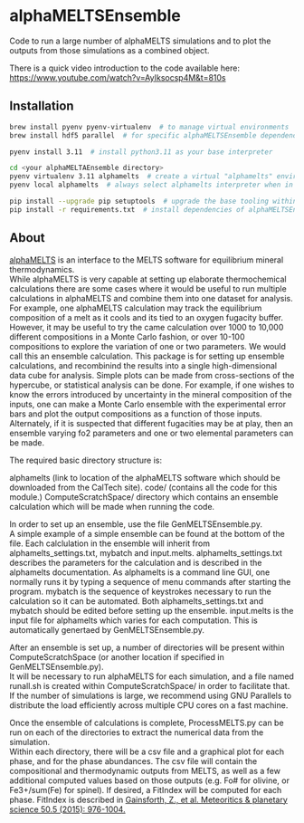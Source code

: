 # alphaMELTSEnsemble
Code to run a large number of alphaMELTS simulations and to plot the outputs from those simulations as a combined object.

There is a quick video introduction to the code available here:  https://www.youtube.com/watch?v=AyIksocsp4M&t=810s

## Installation

```sh
brew install pyenv pyenv-virtualenv  # to manage virtual environments
brew install hdf5 parallel  # for specific alphaMELTSEnsemble dependencies

pyenv install 3.11  # install python3.11 as your base interpreter

cd <your alphaMELTAEnsemble directory>
pyenv virtualenv 3.11 alphamelts  # create a virtual "alphamelts" environment based on 3.11
pyenv local alphamelts  # always select alphamelts interpreter when in this directory

pip install --upgrade pip setuptools  # upgrade the base tooling within alphamelts environment
pip install -r requirements.txt  # install dependencies of alphaMELTSEnsemble
```

## About

[alphaMELTS](https://magmasource.caltech.edu/alphameltys/) is an interface to the MELTS software for equilibrium mineral thermodynamics.  
While alphaMELTS is very capable at setting up elaborate thermochemical calculations there are some cases where it would be useful to run multiple calculations in alphaMELTS and combine them into one dataset for analysis.
For example, one alphaMELTS calculation may track the equilibrium composition of a melt as it cools and its tied to an oxygen fugacity buffer.
However, it may be useful to try the came calculation over 1000 to 10,000 different compositions in a Monte Carlo fashion, or over 10-100 compositions to explore the variation of one or two parameters.
We would call this an ensemble calculation.
This package is for setting up ensemble calculations, and recombinind the results into a single high-dimensional data cube for analysis.
Simple plots can be made from cross-sections of the hypercube, or statistical analysis can be done.
For example, if one wishes to know the errors introduced by uncertainty in the mineral composition of the inputs, one can make a Monte Carlo ensemble with the experimental error bars and plot the output compositions as a function of those inputs.
Alternately, if it is suspected that different fugacities may be at play, then an ensemble varying fo2 parameters and one or two elemental parameters can be made.

The required basic directory structure is:

alphamelts (link to location of the alphaMELTS software which should be downloaded from the CalTech site).
code/ (contains all the code for this module.)
ComputeScratchSpace/ directory which contains an ensemble calculation which will be made when running the code.

In order to set up an ensemble, use the file GenMELTSEnsemble.py.  
A simple example of a simple ensemble can be found at the bottom of the file.
Each calclulation in the ensemble will inherit from alphamelts_settings.txt, mybatch and input.melts.
alphamelts_settings.txt describes the parameters for the calculation and is described in the alphamelts documentation.
As alphamelts is a command line GUI, one normally runs it by typing a sequence of menu commands after starting the program.
mybatch is the sequence of keystrokes necessary to run the calculation so it can be automated.
Both alphamelts_settings.txt and mybatch should be edited before setting up the ensemble.
input.melts is the input file for alphamelts which varies for each computation.  This is automatically genertaed by GenMELTSEnsemble.py.

After an ensemble is set up, a number of directories will be present within ComputeScratchSpace (or another location if specified in GenMELTSEnsemble.py).  
It will be necessary to run alphaMELTS for each simulation, and a file named runall.sh is created within ComputeScratchSpace/ in order to facilitate that.
If the number of simulations is large, we recommend using GNU Parallels to distribute the load efficiently across multiple CPU cores on a fast machine.

Once the ensemble of calculations is complete, ProcessMELTS.py can be run on each of the directories to extract the numerical data from the simulation.  
Within each directory, there will be a csv file and a graphical plot for each phase, and for the phase abundances.
The csv file will contain the compositional and thermodynamic outputs from MELTS, as well as a few additional computed values based on those outputs (e.g. Fo# for olivine, or Fe3+/sum(Fe) for spinel).
If desired, a FitIndex will be computed for each phase.
FitIndex is described in [Gainsforth, Z., et al. Meteoritics & planetary science 50.5 (2015): 976-1004.](https://doi.org/10.1111/maps.12445)

